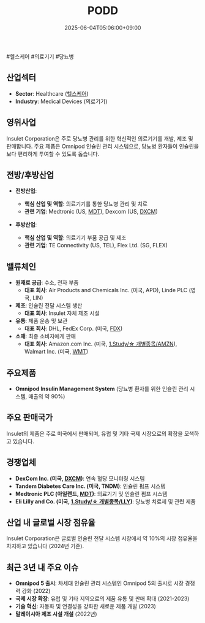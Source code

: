 ﻿---
title: "PODD"
date: 2025-06-04T05:06:00+09:00
lastmod: 2025-06-04T05:06:00+09:00
type: docs
sidebar:
  open: true
weight: 703
---
<div style="display:none">
  <meta property="article:published_time" content="2025-06-03T20:06:00Z" />
  <meta property="article:modified_time" content="2025-06-03T20:06:00Z" />
</div>
#헬스케어 #의료기기 #당뇨병 

## 산업섹터

- **Sector**: Healthcare ([헬스케어](/industry-study/2산업헬스케어/))
- **Industry**: Medical Devices (의료기기)

## 영위사업

Insulet Corporation은 주로 당뇨병 관리를 위한 혁신적인 의료기기를 개발, 제조 및 판매합니다. 주요 제품은 Omnipod 인슐린 관리 시스템으로, 당뇨병 환자들이 인슐린을 보다 편리하게 투여할 수 있도록 돕습니다.

## 전방/후방산업

- **전방산업**:
    
    - **핵심 산업 및 역할**: 의료기기를 통한 당뇨병 관리 및 치료
    - **관련 기업**: Medtronic (US, [MDT](/company-analysis/mdt/)), Dexcom (US, [DXCM](/company-analysis/dxcm/))
    
- **후방산업**:
    
    - **핵심 산업 및 역할**: 의료기기 부품 공급 및 제조
    - **관련 기업**: TE Connectivity (US, TEL), Flex Ltd. (SG, FLEX)

## 밸류체인

- **원재료 공급**: 수소, 전자 부품
    - **대표 회사**: Air Products and Chemicals Inc. (미국, APD), Linde PLC (영국, LIN)
- **제조**: 인슐린 전달 시스템 생산
    - **대표 회사**: Insulet 자체 제조 시설
- **유통**: 제품 운송 및 보관
    - **대표 회사**: DHL, FedEx Corp. (미국, [FDX](/company-analysis/fdx/))
- **소매**: 최종 소비자에게 판매
    - **대표 회사**: Amazon.com Inc. (미국, [1.Study/☆ 개별종목/AMZN](/company-analysis/amzn/)), Walmart Inc. (미국, [WMT](/company-analysis/wmt/))

## 주요제품

- **Omnipod Insulin Management System** (당뇨병 환자를 위한 인슐린 관리 시스템, 매출의 약 90%)

## 주요 판매국가

Insulet의 제품은 주로 미국에서 판매되며, 유럽 및 기타 국제 시장으로의 확장을 모색하고 있습니다.

## 경쟁업체

- **DexCom Inc. (미국, [DXCM](/company-analysis/dxcm/))**: 연속 혈당 모니터링 시스템
- **Tandem Diabetes Care Inc. (미국, TNDM)**: 인슐린 펌프 시스템
- **Medtronic PLC (아일랜드, [MDT](/company-analysis/mdt/))**: 의료기기 및 인슐린 펌프 시스템
- **Eli Lilly and Co. (미국, [1.Study/☆ 개별종목/LLY](/company-analysis/lly/))**: 당뇨병 치료제 및 관련 제품

## 산업 내 글로벌 시장 점유율

Insulet Corporation은 글로벌 인슐린 전달 시스템 시장에서 약 10%의 시장 점유율을 차지하고 있습니다 (2024년 기준).

## 최근 3년 내 주요 이슈

- **Omnipod 5 출시**: 차세대 인슐린 관리 시스템인 Omnipod 5의 출시로 시장 경쟁력 강화 (2022)
- **국제 시장 확장**: 유럽 및 기타 지역으로의 제품 유통 및 판매 확대 (2021-2023)
- **기술 혁신**: 자동화 및 연결성을 강화한 새로운 제품 개발 (2023)
- **말레이시아 제조 시설 개설** (2022년)
